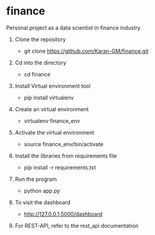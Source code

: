 # finance
Personal project as a data scientist in finance industry

1. Clone the repository<br/>
	  * git clone https://github.com/Karan-GM/finance.git<br/>

2. Cd into the directory<br/>
	  * cd finance<br/>

2. Install Virtual environment tool<br/> 
	  * pip install virtualenv<br/>

3. Create an virtual environment<br/> 
	  * virtualenv finance_env<br/>

4. Activate the virtual environment<br/>
	  * source finance_env/bin/activate<br/>

5. Install the libraries from requirements file<br/> 
	  * pip install -r requirements.txt<br/>

6. Run the program<br/> 
	  * python app.py<br/> 

7. To visit the dashboard<br/> 
	  * http://127.0.0.1:5000/dashboard<br/> 

8. For REST-API, refer to the rest_api documentation<br/> 
	

